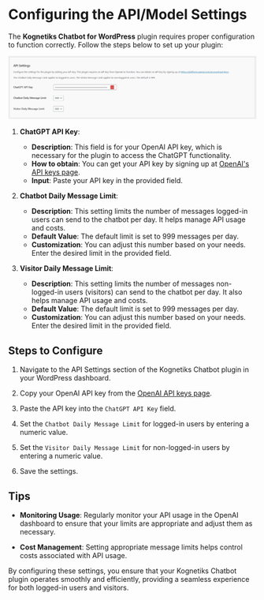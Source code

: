 # Configuring the API/Model Settings

The **Kognetiks Chatbot for WordPress** plugin requires proper configuration to function correctly. Follow the steps below to set up your plugin:

![API Settings](api-settings.png)

1. **ChatGPT API Key**:
   - **Description**: This field is for your OpenAI API key, which is necessary for the plugin to access the ChatGPT functionality.
   - **How to obtain**: You can get your API key by signing up at [OpenAI's API keys page](https://platform.openai.com/account/api-keys).
   - **Input**: Paste your API key in the provided field.

2. **Chatbot Daily Message Limit**:
   - **Description**: This setting limits the number of messages logged-in users can send to the chatbot per day. It helps manage API usage and costs.
   - **Default Value**: The default limit is set to 999 messages per day.
   - **Customization**: You can adjust this number based on your needs. Enter the desired limit in the provided field.

3. **Visitor Daily Message Limit**:
   - **Description**: This setting limits the number of messages non-logged-in users (visitors) can send to the chatbot per day. It also helps manage API usage and costs.
   - **Default Value**: The default limit is set to 999 messages per day.
   - **Customization**: You can adjust this number based on your needs. Enter the desired limit in the provided field.

## Steps to Configure

1. Navigate to the API Settings section of the Kognetiks Chatbot plugin in your WordPress dashboard.

2. Copy your OpenAI API key from the [OpenAI API keys page](https://platform.openai.com/account/api-keys).

3. Paste the API key into the `ChatGPT API Key` field.

4. Set the `Chatbot Daily Message Limit` for logged-in users by entering a numeric value.

5. Set the `Visitor Daily Message Limit` for non-logged-in users by entering a numeric value.

6. Save the settings.

## Tips

- **Monitoring Usage**: Regularly monitor your API usage in the OpenAI dashboard to ensure that your limits are appropriate and adjust them as necessary.

- **Cost Management**: Setting appropriate message limits helps control costs associated with API usage.

By configuring these settings, you ensure that your Kognetiks Chatbot plugin operates smoothly and efficiently, providing a seamless experience for both logged-in users and visitors.



